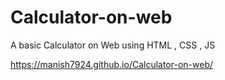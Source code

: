 # Calculator-on-web
A basic Calculator on Web using HTML , CSS , JS

https://manish7924.github.io/Calculator-on-web/